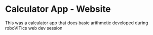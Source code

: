 # Calculator App - Website

 This was a calculator app that does basic arithmetic developed during roboVITics web dev session
